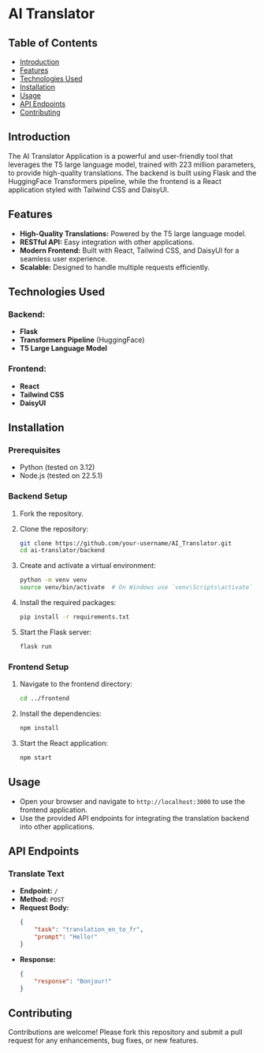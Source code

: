 # AI Translator 

## Table of Contents
- [Introduction](#introduction)
- [Features](#features)
- [Technologies Used](#technologies-used)
- [Installation](#installation)
- [Usage](#usage)
- [API Endpoints](#api-endpoints)
- [Contributing](#contributing)

## Introduction
The AI Translator Application is a powerful and user-friendly tool that leverages the T5 large language model, trained with 223 million parameters, to provide high-quality translations. The backend is built using Flask and the HuggingFace Transformers pipeline, while the frontend is a React application styled with Tailwind CSS and DaisyUI.

## Features
- **High-Quality Translations:** Powered by the T5 large language model.
- **RESTful API:** Easy integration with other applications.
- **Modern Frontend:** Built with React, Tailwind CSS, and DaisyUI for a seamless user experience.
- **Scalable:** Designed to handle multiple requests efficiently.

## Technologies Used
### Backend:
- **Flask**
- **Transformers Pipeline** (HuggingFace)
- **T5 Large Language Model**

### Frontend:
- **React**
- **Tailwind CSS**
- **DaisyUI**

## Installation
### Prerequisites
- Python (tested on 3.12)
- Node.js (tested on 22.5.1)

### Backend Setup
1. Fork the repository.
   
2. Clone the repository:
    ```bash
    git clone https://github.com/your-username/AI_Translator.git
    cd ai-translator/backend
    ```

3. Create and activate a virtual environment:
    ```bash
    python -m venv venv
    source venv/bin/activate  # On Windows use `venv\Scripts\activate`
    ```

4. Install the required packages:
    ```bash
    pip install -r requirements.txt
    ```

5. Start the Flask server:
    ```bash
    flask run
    ```

### Frontend Setup
1. Navigate to the frontend directory:
    ```bash
    cd ../frontend
    ```

2. Install the dependencies:
    ```bash
    npm install
    ```

3. Start the React application:
    ```bash
    npm start
    ```

## Usage
- Open your browser and navigate to `http://localhost:3000` to use the frontend application.
- Use the provided API endpoints for integrating the translation backend into other applications.

## API Endpoints
### Translate Text
- **Endpoint:** `/`
- **Method:** `POST`
- **Request Body:**
    ```json
    {
        "task": "translation_en_to_fr",
        "prompt": "Hello!"
    }
    ```
- **Response:**
    ```json
    {
        "response": "Bonjour!"
    }
    ```

## Contributing
Contributions are welcome! Please fork this repository and submit a pull request for any enhancements, bug fixes, or new features.
